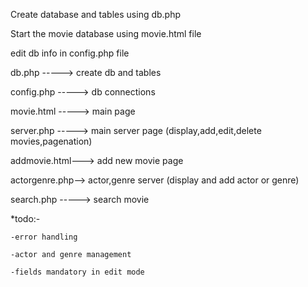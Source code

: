Create database and tables using db.php

Start the movie database using movie.html file

edit db info in config.php file

db.php     -----> create db and tables

config.php -----> db connections


movie.html -----> main page


server.php -----> main server page (display,add,edit,delete movies,pagenation)


addmovie.html---> add new movie page


actorgenre.php--> actor,genre server (display and add actor or genre)


search.php -----> search movie

*todo:-

    -error handling
    
    -actor and genre management
    
    -fields mandatory in edit mode
